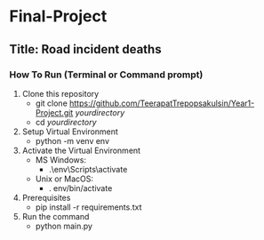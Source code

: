 # Final-Project

## Title: Road incident deaths

### How To Run (Terminal or Command prompt)
1. Clone this repository
   + git clone https://github.com/TeerapatTrepopsakulsin/Year1-Project.git *yourdirectory*
   + cd *yourdirectory*
2. Setup Virtual Environment
   + python -m venv env
3. Activate the Virtual Environment
   + MS Windows: 
     * .\env\Scripts\activate
   + Unix or MacOS:
     * . env/bin/activate
4. Prerequisites
   + pip install -r requirements.txt
5. Run the command
   + python main.py
